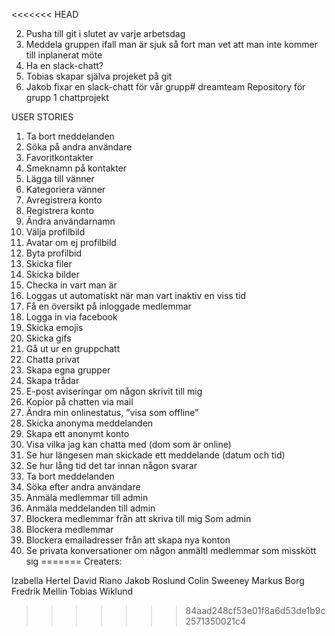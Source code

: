 <<<<<<< HEAD

2) Pusha till git i slutet av varje arbetsdag
3) Meddela gruppen ifall man är sjuk så fort man vet att man inte kommer till inplanerat möte
4) Ha en slack-chatt?
5) Tobias skapar själva projeket på git
6) Jakob fixar en slack-chatt för vår grupp# dreamteam
Repository för grupp 1  chattprojekt


USER STORIES
1.	Ta bort meddelanden
2.	Söka på andra användare
3.	Favoritkontakter
4.	Smeknamn på kontakter
5.	Lägga till vänner
6.	Kategoriera vänner
7.	Avregistrera konto
8.	Registrera konto
9.	Ändra användarnamn
10.	Välja profilbild
11.	Avatar om ej profilbild
12.	Byta profilbid
13.	Skicka filer
14.	Skicka bilder
15.	Checka in vart man är
16.	Loggas ut automatiskt när man vart inaktiv en viss tid
17.	Få en översikt på inloggade medlemmar
18.	Logga in via facebook
19.	Skicka emojis
20.	Skicka gifs
21.	Gå ut ur en gruppchatt
22.	Chatta privat
23.	Skapa egna grupper
24.	Skapa trådar
25.	E-post aviseringar om någon skrivit till mig
26.	Kopior på chatten via mail
27.	Ändra min onlinestatus, ”visa som offline”
28.	Skicka anonyma meddelanden
29.	Skapa ett anonymt konto
30.	Visa vilka jag kan chatta med (dom som är online)
31.	Se hur längesen man skickade ett meddelande (datum och tid)
32.	Se hur lång tid det tar innan någon svarar
33.	Ta bort meddelanden
34.	Söka efter andra användare
35.	Anmäla medlemmar till admin
36.	Anmäla meddelanden till admin
37.	Blockera medlemmar från att skriva till mig
Som admin
1.	Blockera medlemmar
2.	Blockera emailadresser från att skapa nya konton
3.	Se privata konversationer om någon anmältl medlemmar som misskött sig 
=======
Creaters:

Izabella Hertel
David Riano
Jakob Roslund
Colin Sweeney
Markus Borg
Fredrik Mellin
Tobias Wiklund
>>>>>>> 84aad248cf53e01f8a6d53de1b9c2571350021c4

